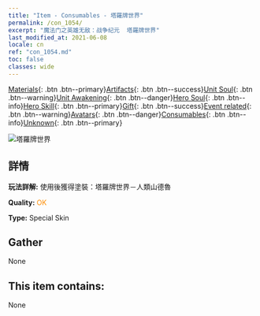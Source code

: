 ```yaml
---
title: "Item - Consumables - 塔羅牌世界"
permalink: /con_1054/
excerpt: "魔法门之英雄无敌：战争纪元  塔羅牌世界"
last_modified_at: 2021-06-08
locale: cn
ref: "con_1054.md"
toc: false
classes: wide
---
```

 [Materials](/ItemsCN/){: .btn .btn--primary}[Artifacts](/ItemsCN/Artifacts/){: .btn .btn--success}[Unit Soul](/ItemsCN/UnitSoul/){: .btn .btn--warning}[Unit Awakening](/ItemsCN/UnitAwakening/){: .btn .btn--danger}[Hero Soul](/ItemsCN/HeroSoul/){: .btn .btn--info}[Hero Skill](/ItemsCN/HeroSkill/){: .btn .btn--primary}[Gift](/ItemsCN/Gift/){: .btn .btn--success}[Event related](/ItemsCN/Events/){: .btn .btn--warning}[Avatars](/ItemsCN/Avatars/){: .btn .btn--danger}[Consumables](/ItemsCN/Consumables/){: .btn .btn--info}[Unknown](/ItemsCN/Unknown/){: .btn .btn--primary}

 ![塔羅牌世界](/images/h/h_HumanSandro3.jpg)

## 詳情
 **玩法詳解:** 使用後獲得塗裝：塔羅牌世界－人類山德魯

 **Quality:** <span style="color: #FF8C00">OK</span>

 **Type:** Special Skin

## Gather

  None

## This item contains:

  None

